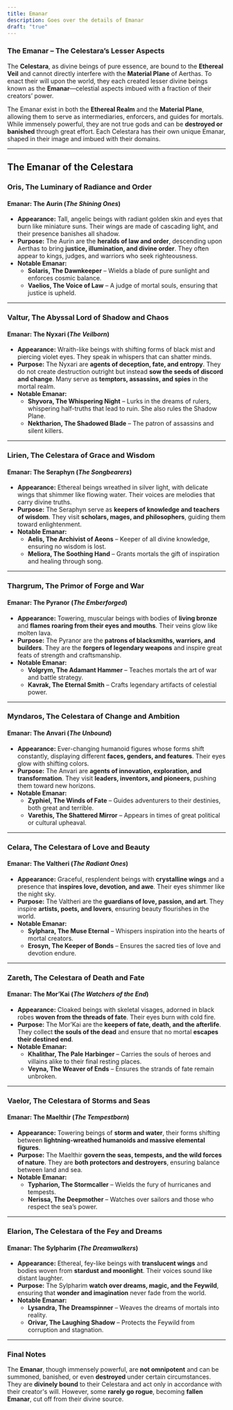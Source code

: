```yaml
---
title: Emanar
description: Goes over the details of Emanar
draft: "true"
---
```


### **The Emanar – The Celestara’s Lesser Aspects**

The **Celestara**, as divine beings of pure essence, are bound to the **Ethereal Veil** and cannot directly interfere with the **Material Plane** of Aerthas. To enact their will upon the world, they each created lesser divine beings known as the **Emanar**—celestial aspects imbued with a fraction of their creators’ power.

The Emanar exist in both the **Ethereal Realm** and the **Material Plane**, allowing them to serve as intermediaries, enforcers, and guides for mortals. While immensely powerful, they are not true gods and can be **destroyed or banished** through great effort. Each Celestara has their own unique Emanar, shaped in their image and imbued with their domains.

---

## **The Emanar of the Celestara**

### **Oris, The Luminary of Radiance and Order**

#### **Emanar: The Aurin** (_The Shining Ones_)

- **Appearance:** Tall, angelic beings with radiant golden skin and eyes that burn like miniature suns. Their wings are made of cascading light, and their presence banishes all shadow.
- **Purpose:** The Aurin are the **heralds of law and order**, descending upon Aerthas to bring **justice, illumination, and divine order**. They often appear to kings, judges, and warriors who seek righteousness.
- **Notable Emanar:**
    - **Solaris, The Dawnkeeper** – Wields a blade of pure sunlight and enforces cosmic balance.
    - **Vaelios, The Voice of Law** – A judge of mortal souls, ensuring that justice is upheld.

---

### **Valtur, The Abyssal Lord of Shadow and Chaos**

#### **Emanar: The Nyxari** (_The Veilborn_)

- **Appearance:** Wraith-like beings with shifting forms of black mist and piercing violet eyes. They speak in whispers that can shatter minds.
- **Purpose:** The Nyxari are **agents of deception, fate, and entropy**. They do not create destruction outright but instead **sow the seeds of discord and change**. Many serve as **temptors, assassins, and spies** in the mortal realm.
- **Notable Emanar:**
    - **Shyvora, The Whispering Night** – Lurks in the dreams of rulers, whispering half-truths that lead to ruin. She also rules the Shadow Plane.
    - **Nektharion, The Shadowed Blade** – The patron of assassins and silent killers.

---

### **Lirien, The Celestara of Grace and Wisdom**

#### **Emanar: The Seraphyn** (_The Songbearers_)

- **Appearance:** Ethereal beings wreathed in silver light, with delicate wings that shimmer like flowing water. Their voices are melodies that carry divine truths.
- **Purpose:** The Seraphyn serve as **keepers of knowledge and teachers of wisdom**. They visit **scholars, mages, and philosophers**, guiding them toward enlightenment.
- **Notable Emanar:**
    - **Aelis, The Archivist of Aeons** – Keeper of all divine knowledge, ensuring no wisdom is lost.
    - **Meliora, The Soothing Hand** – Grants mortals the gift of inspiration and healing through song.

---

### **Thargrum, The Primor of Forge and War**

#### **Emanar: The Pyranor** (_The Emberforged_)

- **Appearance:** Towering, muscular beings with bodies of **living bronze** and **flames roaring from their eyes and mouths**. Their veins glow like molten lava.
- **Purpose:** The Pyranor are the **patrons of blacksmiths, warriors, and builders**. They are the **forgers of legendary weapons** and inspire great feats of strength and craftsmanship.
- **Notable Emanar:**
    - **Volgrym, The Adamant Hammer** – Teaches mortals the art of war and battle strategy.
    - **Kavrak, The Eternal Smith** – Crafts legendary artifacts of celestial power.

---

### **Myndaros, The Celestara of Change and Ambition**

#### **Emanar: The Anvari** (_The Unbound_)

- **Appearance:** Ever-changing humanoid figures whose forms shift constantly, displaying different **faces, genders, and features**. Their eyes glow with shifting colors.
- **Purpose:** The Anvari are **agents of innovation, exploration, and transformation**. They visit **leaders, inventors, and pioneers**, pushing them toward new horizons.
- **Notable Emanar:**
    - **Zyphiel, The Winds of Fate** – Guides adventurers to their destinies, both great and terrible.
    - **Varethis, The Shattered Mirror** – Appears in times of great political or cultural upheaval.

---

### **Celara, The Celestara of Love and Beauty**

#### **Emanar: The Valtheri** (_The Radiant Ones_)

- **Appearance:** Graceful, resplendent beings with **crystalline wings** and a presence that **inspires love, devotion, and awe**. Their eyes shimmer like the night sky.
- **Purpose:** The Valtheri are the **guardians of love, passion, and art**. They inspire **artists, poets, and lovers**, ensuring beauty flourishes in the world.
- **Notable Emanar:**
    - **Sylphara, The Muse Eternal** – Whispers inspiration into the hearts of mortal creators.
    - **Erosyn, The Keeper of Bonds** – Ensures the sacred ties of love and devotion endure.

---

### **Zareth, The Celestara of Death and Fate**

#### **Emanar: The Mor’Kai** (_The Watchers of the End_)

- **Appearance:** Cloaked beings with skeletal visages, adorned in black robes **woven from the threads of fate**. Their eyes burn with cold fire.
- **Purpose:** The Mor’Kai are the **keepers of fate, death, and the afterlife**. They collect **the souls of the dead** and ensure that no mortal **escapes their destined end**.
- **Notable Emanar:**
    - **Khalithar, The Pale Harbinger** – Carries the souls of heroes and villains alike to their final resting places.
    - **Veyna, The Weaver of Ends** – Ensures the strands of fate remain unbroken.

---

### **Vaelor, The Celestara of Storms and Seas**

#### **Emanar: The Maelthir** (_The Tempestborn_)

- **Appearance:** Towering beings of **storm and water**, their forms shifting between **lightning-wreathed humanoids and massive elemental figures**.
- **Purpose:** The Maelthir **govern the seas, tempests, and the wild forces of nature**. They are **both protectors and destroyers**, ensuring balance between land and sea.
- **Notable Emanar:**
    - **Typharion, The Stormcaller** – Wields the fury of hurricanes and tempests.
    - **Nerissa, The Deepmother** – Watches over sailors and those who respect the sea’s power.

---

### **Elarion, The Celestara of the Fey and Dreams**

#### **Emanar: The Sylpharim** (_The Dreamwalkers_)

- **Appearance:** Ethereal, fey-like beings with **translucent wings** and bodies woven from **stardust and moonlight**. Their voices sound like distant laughter.
- **Purpose:** The Sylpharim **watch over dreams, magic, and the Feywild**, ensuring that **wonder and imagination** never fade from the world.
- **Notable Emanar:**
    - **Lysandra, The Dreamspinner** – Weaves the dreams of mortals into reality.
    - **Orivar, The Laughing Shadow** – Protects the Feywild from corruption and stagnation.

---

### **Final Notes**

The **Emanar**, though immensely powerful, are **not omnipotent** and can be summoned, banished, or even **destroyed** under certain circumstances. They are **divinely bound** to their Celestara and act only in accordance with their creator's will. However, some **rarely go rogue**, becoming **fallen Emanar**, cut off from their divine source.